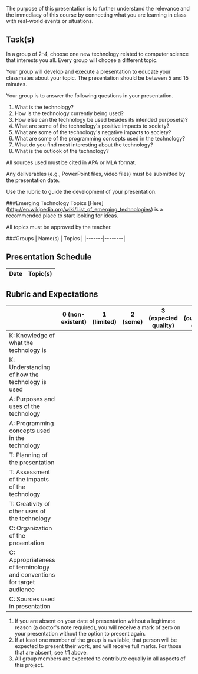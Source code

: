 The purpose of this presentation is to further understand the relevance and the immediacy of this course by connecting what you are learning in class with real-world events or situations.

Task(s)
-------

In a group of 2-4, choose one new technology related to computer science that interests you all. Every group will choose a different topic.

Your group will develop and execute a presentation to educate your classmates about your topic. The presentation should be between 5 and 15 minutes.

Your group is to answer the following questions in your presentation.

1. What is the technology?
2. How is the technology currently being used?
3. How else can the technology be used besides its intended purpose(s)?
4. What are some of the technology's positive impacts to society?
5. What are some of the technology's negative impacts to society?
6. What are some of the programming concepts used in the technology?
7. What do you find most interesting about the technology?
8. What is the outlook of the technology?

All sources used must be cited in APA or MLA format.

Any deliverables (e.g., PowerPoint files, video files) must be submitted by the presentation date.

Use the rubric to guide the development of your presentation.

###Emerging Technology Topics
[Here] (http://en.wikipedia.org/wiki/List_of_emerging_technologies) is a recommended place to start looking for ideas.

All topics must be approved by the teacher.

###Groups
| Name(s) | Topics |
|-------|--------|

Presentation Schedule
------------------

| Date | Topic(s) |
|-------|--------|


Rubric and Expectations
--------------------------

| | 0 (non-existent) | 1 (limited) | 2 (some) | 3 (expected quality) | 4 (outstanding quality) |
|---| --- | --- | --- | --- | --- |
| K: Knowledge of what the technology is | | | | | |
| K: Understanding of how the technology is used | | | | | |
| A: Purposes and uses of the technology | | | | | |
| A: Programming concepts used in the technology | | | | | |
| T: Planning of the presentation | | | | | |
| T: Assessment of the impacts of the technology | | | | | |
| T: Creativity of other uses of the technology | | | | | |
| C: Organization of the presentation | | | | | |
| C: Appropriateness of terminology and conventions for target audience | | | | | |
| C: Sources used in presentation | | | | | |

1. If you are absent on your date of presentation without a legitimate reason (a doctor's note required), you will receive a mark of zero on your presentation without the option to present again.
2. If at least one member of the group is available, that person will be expected to present their work, and will receive full marks. For those that are absent, see #1 above.
3. All group members are expected to contribute equally in all aspects of this project.
